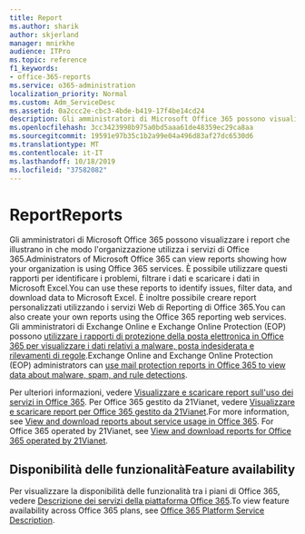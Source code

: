 ```yaml
---
title: Report
ms.author: sharik
author: skjerland
manager: mnirkhe
audience: ITPro
ms.topic: reference
f1_keywords:
- office-365-reports
ms.service: o365-administration
localization_priority: Normal
ms.custom: Adm_ServiceDesc
ms.assetid: 0a2ccc2e-cbc3-4bde-b419-17f4be14cd24
description: Gli amministratori di Microsoft Office 365 possono visualizzare i report che illustrano in che modo l'organizzazione utilizza i servizi di Office 365. È possibile utilizzare questi rapporti per identificare i problemi, filtrare i dati e scaricare i dati in Microsoft Excel. È inoltre possibile creare report personalizzati utilizzando i servizi Web di Reporting di Office 365. Gli amministratori di Exchange Online e Exchange Online Protection (EOP) possono utilizzare i rapporti di protezione della posta elettronica in Office 365 per visualizzare i dati relativi a malware, posta indesiderata e rilevamenti di regole.
ms.openlocfilehash: 3cc3423998b975a0bd5aaa61de48359ec29ca8aa
ms.sourcegitcommit: 19591e97b35c1b2a99e04a496d83af27dc6530d6
ms.translationtype: MT
ms.contentlocale: it-IT
ms.lasthandoff: 10/18/2019
ms.locfileid: "37582082"
---
```

# <a name="reports"></a><span data-ttu-id="7a34f-106">Report</span><span class="sxs-lookup"><span data-stu-id="7a34f-106">Reports</span></span>

<span data-ttu-id="7a34f-107">Gli amministratori di Microsoft Office 365 possono visualizzare i report che illustrano in che modo l'organizzazione utilizza i servizi di Office 365.</span><span class="sxs-lookup"><span data-stu-id="7a34f-107">Administrators of Microsoft Office 365 can view reports showing how your organization is using Office 365 services.</span></span> <span data-ttu-id="7a34f-108">È possibile utilizzare questi rapporti per identificare i problemi, filtrare i dati e scaricare i dati in Microsoft Excel.</span><span class="sxs-lookup"><span data-stu-id="7a34f-108">You can use these reports to identify issues, filter data, and download data to Microsoft Excel.</span></span> <span data-ttu-id="7a34f-109">È inoltre possibile creare report personalizzati utilizzando i servizi Web di Reporting di Office 365.</span><span class="sxs-lookup"><span data-stu-id="7a34f-109">You can also create your own reports using the Office 365 reporting web services.</span></span> <span data-ttu-id="7a34f-110">Gli amministratori di Exchange Online e Exchange Online Protection (EOP) possono [utilizzare i rapporti di protezione della posta elettronica in Office 365 per visualizzare i dati relativi a malware, posta indesiderata e rilevamenti di regole](https://go.microsoft.com/fwlink/p/?LinkId=401102).</span><span class="sxs-lookup"><span data-stu-id="7a34f-110">Exchange Online and Exchange Online Protection (EOP) administrators can [use mail protection reports in Office 365 to view data about malware, spam, and rule detections](https://go.microsoft.com/fwlink/p/?LinkId=401102).</span></span>
  
<span data-ttu-id="7a34f-p103">Per ulteriori informazioni, vedere [Visualizzare e scaricare report sull'uso dei servizi in Office 365](https://go.microsoft.com/fwlink/p/?LinkID=270182). Per Office 365 gestito da 21Vianet, vedere [Visualizzare e scaricare report per Office 365 gestito da 21Vianet](http://go.microsoft.com/fwlink/?LinkID=733348&amp;clcid=0x409).</span><span class="sxs-lookup"><span data-stu-id="7a34f-p103">For more information, see [View and download reports about service usage in Office 365](https://go.microsoft.com/fwlink/p/?LinkID=270182). For Office 365 operated by 21Vianet, see [View and download reports for Office 365 operated by 21Vianet](http://go.microsoft.com/fwlink/?LinkID=733348&amp;clcid=0x409).</span></span>
  
## <a name="feature-availability"></a><span data-ttu-id="7a34f-113">Disponibilità delle funzionalità</span><span class="sxs-lookup"><span data-stu-id="7a34f-113">Feature availability</span></span>

<span data-ttu-id="7a34f-114">Per visualizzare la disponibilità delle funzionalità tra i piani di Office 365, vedere [Descrizione dei servizi della piattaforma Office 365](office-365-platform-service-description.md).</span><span class="sxs-lookup"><span data-stu-id="7a34f-114">To view feature availability across Office 365 plans, see [Office 365 Platform Service Description](office-365-platform-service-description.md).</span></span>
  

